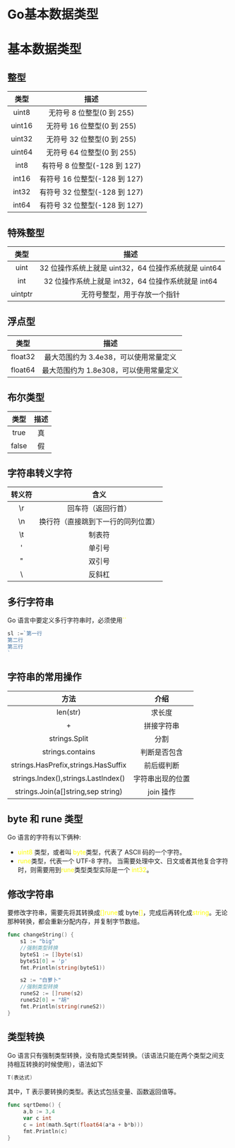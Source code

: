 # Go基本数据类型


# 基本数据类型

## 整型

|  类型  |             描述              |
| :----: | :---------------------------: |
| uint8  |   无符号 8 位整型(0 到 255)   |
| uint16 |  无符号 16 位整型(0 到 255)   |
| uint32 |  无符号 32 位整型(0 到 255)   |
| uint64 |  无符号 64 位整型(0 到 255)   |
|  int8  | 有符号 8 位整型(-128 到 127)  |
| int16  | 有符号 16 位整型(-128 到 127) |
| int32  | 有符号 32 位整型(-128 到 127) |
| int64  | 有符号 32 位整型(-128 到 127) |

## 特殊整型

|  类型   |                         描述                         |
| :-----: | :--------------------------------------------------: |
|  uint   | 32 位操作系统上就是 uint32，64 位操作系统就是 uint64 |
|   int   |  32 位操作系统上就是 int32，64 位操作系统就是 int64  |
| uintptr |             无符号整型，用于存放一个指针             |

## 浮点型

|  类型   |                  描述                  |
| :-----: | :------------------------------------: |
| float32 | 最大范围约为 3.4e38，可以使用常量定义  |
| float64 | 最大范围约为 1.8e308，可以使用常量定义 |

## 布尔类型

| 类型  | 描述 |
| :---: | :--: |
| true  |  真  |
| false |  假  |

## 字符串转义字符

| 转义符 |                含义                |
| :----: | :--------------------------------: |
|   \r   |         回车符（返回行首）         |
|   \n   | 换行符（直接跳到下一行的同列位置） |
|   \t   |               制表符               |
|   \'   |               单引号               |
|   \"   |               双引号               |
|   \\   |               反斜杠               |

## 多行字符串

Go 语言中要定义多行字符串时，必须使用<font color=yellow>\`\`</font>

```Go
sl :=`第一行
第二行
第三行
`
```

## 字符串的常用操作

|                方法                 |       介绍       |
| :---------------------------------: | :--------------: |
|              len(str)               |      求长度      |
|                  +                  |    拼接字符串    |
|            strings.Split            |       分割       |
|          strings.contains           |   判断是否包含   |
| strings.HasPrefix,strings.HasSuffix |    前后缀判断    |
| strings.Index(),strings.LastIndex() | 字符串出现的位置 |
| strings.Join(a[]string,sep string)  |    join 操作     |

## byte 和 rune 类型

Go 语言的字符有以下俩种:

- <font color=yellow>uint8</font> 类型，或者叫 <font color=yellow>byte</font>类型，代表了 ASCII 码的一个字符。
- <font color=yellow>rune</font>类型，代表一个 UTF-8 字符。
  当需要处理中文、日文或者其他复合字符时，则需要用到<font color=yellow>rune</font>类型类型实际是一个 <font color=yellow>int32</font>。

## 修改字符串

要修改字符串，需要先将其转换成<font color=yellow>[]rune</font>或 byte<font color=yellow>[]</font>，完成后再转化成<font color=yellow>string</font>。无论那种转换，都会重新分配内存，并复制字节数组。

```Go
func changeString() {
    s1 := "big"
    //强制类型转换
    byteS1 := []byte(s1)
    byteS1[0] = 'p'
    fmt.Println(string(byteS1))

    s2 := "白萝卜"
    //强制类型转换
    runeS2 := []rune(s2)
    runeS2[0] = "胡"
    fmt.Println(string(runeS2))
}
```

## 类型转换

Go 语言只有强制类型转换，没有隐式类型转换。（该语法只能在两个类型之间支持相互转换的时候使用），语法如下

```Go
T(表达式)
```

其中，T 表示要转换的类型。表达式包括变量、函数返回值等。

```Go
func sqrtDemo() {
     a,b := 3,4
     var c int
     c = int(math.Sqrt(float64(a*a + b*b)))
     fmt.Println(c)
}
```

